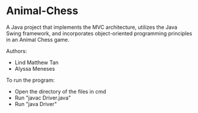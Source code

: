 # Animal-Chess
A Java project that implements the MVC architecture, utilizes the Java Swing framework, and incorporates object-oriented programming principles in an Animal Chess game.

Authors: 
- Lind Matthew Tan
- Alyssa Meneses

To run the program: 
 - Open the directory of the files in cmd
 - Run "javac Driver.java"
 - Run "java Driver"
